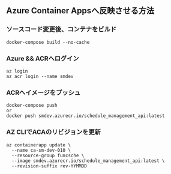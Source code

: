 ## Azure Container Appsへ反映させる方法

### ソースコード変更後、コンテナをビルド
```
docker-compose build --no-cache
```

### Azure && ACRへログイン
```
az login
az acr login --name smdev
```

### ACRへイメージをプッシュ
```
docker-compose push
or
docker push smdev.azurecr.io/schedule_management_api:latest
```

### AZ CLIでACAのリビジョンを更新
```
az containerapp update \
  --name ca-sm-dev-010 \
  --resource-group funcsche \
  --image smdev.azurecr.io/schedule_management_api:latest \
  --revision-suffix rev-YYMMDD
```
